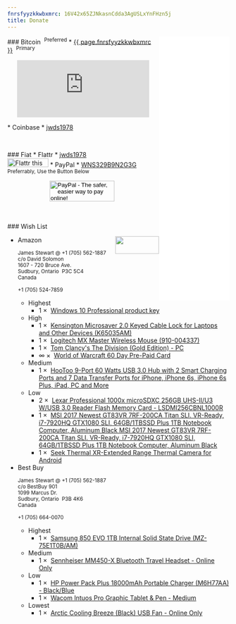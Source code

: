 ```yaml
---
fnrsfyyzkkwbxmrc: 16V42x65ZJNkasnCdda3AgUSLxYnFHzn5j
title: Donate
---
```


<iframe allowtransparency="true" data-aa="453848" height="600" scrolling="no" src="//ad.a-ads.com/453848?size=160x600" style="border: none; float: right; padding: 0; overflow: hidden;" width="160"></iframe>
### Bitcoin&nbsp; <sup>Preferred</sup>
* <a href="bitcoin:{{ page.fnrsfyyzkkwbxmrc }}" rel="me" target="_blank" title="Bitcoin Wallet">{{ page.fnrsfyyzkkwbxmrc }}</a>&nbsp; <sup>Primary</sup>

<p align="center">
  <script src="https://gateway.gear.mycelium.com/gear-widget-host.js" type="text/javascript"></script>
  <iframe id="gear-widget" scrolling="no" src="https://gateway.gear.mycelium.com/widgets/125114cf1a0c96953d267f11f1ef586268c29f9af483fd699d922e985ae0962e" style="border: none; display: inline-block; height: 130px; max-width: 350px; min-width: 250px;"></iframe>
</p>
* Coinbase
  * <a href="https://www.coinbase.com/jwds1978" rel="me" target="_blank" title="jwds1978">jwds1978</a>

<p>&nbsp;</p>
### Fiat
* Flattr
  * <a href="https://flattr.com/profile/jwds1978" rel="me" target="_blank" title="jwds1978">jwds1978</a><br /><a href="https://flattr.com/submit/auto?fid=0yx0qk&url=https%3A%2F%2Fforces.army" target="_blank" title=""><img alt="Flattr this" height="20" src="{{ site.uri.assets }}/naked/images/Flattr_93x20.png" style="border: 0px;" width="93" /></a>
* PayPal
  * <a href="https://www.paypal.me/stew721" rel="me" target="_blank" title="WNS329B9N2G3G">WNS329B9N2G3G</a>&nbsp; <sup>Preferrably, Use the Button Below</sup>

<div align="center">
  <p>
    <form action="https://www.paypal.com/cgi-bin/webscr" method="post" target="_blank">
      <input name="cmd" type="hidden" value="_s-xclick" />
      <input name="hosted_button_id" type="hidden" value="DY5LFFUVUNHTQ" />
      <input alt="PayPal - The safer, easier way to pay online!" height="47" name="submit" src="{{ site.uri.assets }}/naked/images/PayPal_donate_147x047.gif" type="image" width="147" />
      <img alt="" height="1" src="https://www.paypalobjects.com/en_US/i/scr/pixel.gif" style="border: 0px;" width="1" />
    </form>
  </p>
</div>

<p>&nbsp;</p>
### Wish List
<ul>
  <li>
    <img alt="" height="40" src="{{ site.uri.assets }}/naked/images/Amazon_wish-list_99x40.png" style="border: 0px; float: right;" width="99" />
    Amazon<br />
    <span style="font-size: smaller;">
      &nbsp;<br />
      <!--sse-->
      James Stewart @ +1 (705) 562-1887<br />
      c/o David Solomon<br />
      1607 - 720 Bruce Ave.<br />
      Sudbury, Ontario&nbsp; P3C 5C4<br />
      Canada<br />
      &nbsp;<br />
      +1 (705) 524-7859<br />
      <!--/sse-->
      &nbsp;
    </span>
    <ul>
      <li>
        Highest
        <ul>
          <li>
            1 &times;&nbsp;
            <a href="{{ site.uri.aStore }}/#detail/B01ERYGUG2" rel="me" title="">Windows 10 Professional product key</a>
          </li>
        </ul>
      </li>
      <li>
        High
        <ul>
          <li>
            1 &times;&nbsp;
            <a href="{{ site.uri.aStore }}/#detail/B01K1JUO14" rel="me" title="">
              Kensington Microsaver 2.0 Keyed Cable Lock for Laptops and Other Devices (K65035AM)
            </a>
          </li>
          <li>
            1 &times;&nbsp;
            <a href="{{ site.uri.aStore }}/#detail/B00TZR3WRM" rel="me" title="">Logitech MX Master Wireless Mouse (910-004337)</a>
          </li>
          <li>
            1 &times;&nbsp;
            <a href="{{ site.uri.aStore }}/#detail/B00ZE36BEW" rel="me" title="">Tom Clancy's The Division (Gold Edition) - PC</a>
          </li>
          <li>
            &infin; &times;&nbsp;
            <a href="{{ site.uri.aStore }}/#detail/B00063BLG8" rel="me" title="">World of Warcraft 60 Day Pre-Paid Card</a>
          </li>
        </ul>
      </li>
      <li>
        Medium
        <ul>
          <li>
            1 &times;&nbsp;
            <a href="{{ site.uri.aStore }}/#detail/B00FR795WA" rel="me" title="">
              HooToo 9-Port 60 Watts USB 3.0 Hub with 2 Smart Charging Ports and 7 Data Transfer Ports for iPhone, iPhone 6s, iPhone 6s Plus, iPad, PC and More
            </a>
          </li>
        </ul>
      </li>
      <li>
        Low
        <ul>
          <li>
            2 &times;&nbsp;
            <a href="{{ site.uri.aStore }}/#detail/B012PN29IA" rel="me" title="">
              Lexar Professional 1000x microSDXC 256GB UHS-II/U3 W/USB 3.0 Reader Flash Memory Card - LSDMI256CBNL1000R
            </a>
          </li>
          <li>
            1 &times;&nbsp;
            <a href="{{ site.uri.aStore }}/#detail/B01N4JZ295" rel="me" title="">
              MSI 2017 Newest GT83VR 7RF-200CA Titan SLI. VR-Ready, i7-7920HQ GTX1080 SLI, 64GB/1TBSSD Plus 1TB Notebook Computer, Aluminum Black	MSI 2017 Newest
              GT83VR 7RF-200CA Titan SLI. VR-Ready, i7-7920HQ GTX1080 SLI, 64GB/1TBSSD Plus 1TB Notebook Computer, Aluminum Black
            </a>
          </li>
          <li>
            1 &times;&nbsp;
            <a href="{{ site.uri.aStore }}/#detail/B00XC774SE" rel="me" title="">Seek Thermal XR-Extended Range Thermal Camera for Android</a>
          </li>
        </ul>
      </li>
    </ul>
  </li>
  <li>
    Best Buy<br />
    <span style="font-size: smaller;">
      &nbsp;<br />
      <!--sse-->
      James Stewart @ +1 (705) 562-1887<br />
      c/o BestBuy 901<br />
      1099 Marcus Dr.<br />
      Sudbury, Ontario&nbsp; P3B 4K6<br />
      Canada<br />
      &nbsp;<br />
      +1 (705) 664-0070<br />
      <!--/sse-->
      &nbsp;
    </span>
    <ul>
      <li>
        Highest
        <ul>
          <li>
            1 &times;&nbsp;
            <a href="http://www.bestbuy.ca/en-ca/product/mz-75e1t0b-am/10366522.aspx" target="_blank" title="">
              Samsung 850 EVO 1TB Internal Solid State Drive (MZ-75E1T0B/AM)
            </a>
          </li>
        </ul>
      </li>
      <li>
        Medium
        <ul>
          <li>
            1 &times;&nbsp;
            <a href="http://www.bestbuy.ca/en-ca/product/mm450-x/10581219.aspx" target="_blank" title="">
              Sennheiser MM450-X Bluetooth Travel Headset - Online Only
            </a>
          </li>
        </ul>
      </li>
      <li>
        Low
        <ul>
          <li>
            1 &times;&nbsp;
            <a href="http://www.bestbuy.ca/en-ca/product/m6h77aa/10418304.aspx" target="_blank" title="">
              HP Power Pack Plus 18000mAh Portable Charger (M6H77AA) - Black/Blue
            </a>
          </li>
          <li>
            1 &times;&nbsp;
            <a href="http://www.bestbuy.ca/en-ca/product/pth651/10270039.aspx" target="_blank" title="">Wacom Intuos Pro Graphic Tablet &amp; Pen - Medium</a>
          </li>
        </ul>
      </li>
      <li>
        Lowest
        <ul>
          <li>
            1 &times;&nbsp;
            <a href="http://www.bestbuy.ca/en-ca/product/abacobrzbk01-bl/10543499.aspx" target="_blank" title="">
              Arctic Cooling Breeze (Black) USB Fan - Online Only
            </a>
          </li>
        </ul>
      </li>
    </ul>
  </li>
</ul>
